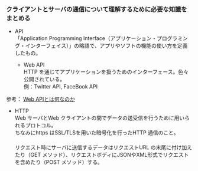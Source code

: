 ### クライアントとサーバの通信について理解するために必要な知識をまとめる

- API  
「Application Programming Interface（アプリケーション・プログラミング・インターフェイス）」の略語で、アプリやソフトの機能の使い方を定義したもの。

  - Web API  
HTTP を通じてアプリケーションを扱うためのインターフェース。色々公開されている。  
例：Twitter API, FaceBook API

参考： [Web APIとは何なのか](https://qiita.com/NagaokaKenichi/items/df4c8455ab527aeacf02)

- HTTP  
Web サーバとWeb クライアントの間でデータの送受信を行うために用いられるプロトコル。  
ちなみにhttps はSSL/TLSを用いた暗号化を行ったHTTP 通信のこと。  
　  
リクエスト時にサーバに送信するデータはリクエストURL の末尾に付け加えたり（GET メソッド）、リクエストボディにJSONやXML形式でリクエストを含めたり（POST メソッド）する。
